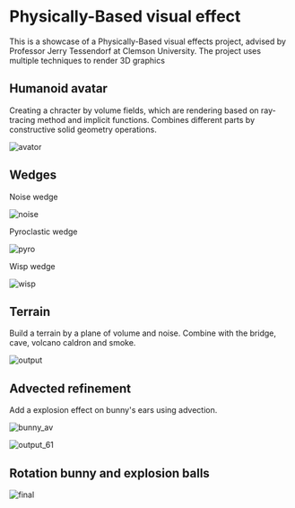 # Physically-Based visual effect
 This is a showcase of a Physically-Based visual effects project, advised by Professor Jerry Tessendorf at Clemson University. 
 The project uses multiple techniques to render 3D graphics

## 	Humanoid avatar 

  Creating a chracter by volume fields, which are rendering based on ray- tracing method and implicit functions. Combines different parts by constructive solid geometry operations.

  ![avator](https://github.com/user-attachments/assets/7cc896cc-9ecb-4e72-b601-11a6ad75e48d)
  
## 	Wedges

  Noise wedge
  
  ![noise](https://github.com/user-attachments/assets/dbee98aa-4a8a-4aeb-9c2f-133377d8019c)

  Pyroclastic wedge
  
  ![pyro](https://github.com/user-attachments/assets/9443a847-9302-467f-aa79-886f2c098376)

  Wisp wedge
  
  ![wisp](https://github.com/user-attachments/assets/5071727d-678d-41d7-9132-cef944fc013c)

##  Terrain

  Build a terrain by a plane of volume and noise. Combine with the bridge, cave, volcano caldron and smoke.
  
  ![output](https://github.com/user-attachments/assets/f02bfe97-8df0-4c70-be43-74ab3b7c5790)


##  Advected refinement

  Add a explosion effect on bunny's ears using advection.

  ![bunny_av](https://github.com/user-attachments/assets/f287ca64-3221-401f-b502-65b86dffe3e7)

  ![output_61](https://github.com/user-attachments/assets/c8abe5e6-70a7-4b82-bd4d-7307b2900bed)



##  Rotation bunny and explosion balls

  ![final](https://github.com/user-attachments/assets/c71d5a4a-48b0-402a-b6dc-ade550044c32)
